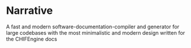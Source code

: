 # Narrative
A fast and modern software-documentation-compiler and generator for large codebases with the most minimalistic and modern design written for the CHIFEngine docs
